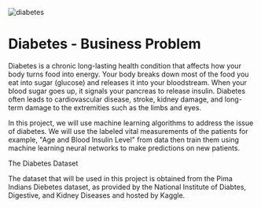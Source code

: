 ![diabetes](https://user-images.githubusercontent.com/85582924/207213511-34e43523-5974-4e78-8a47-bc37ad321eae.jpg)

# Diabetes - Business Problem

Diabetes is a chronic long-lasting health condition that affects how your body turns food into energy. Your body breaks down most of the food you eat into sugar (glucose) and releases it into your bloodstream. When your blood sugar goes up, it signals your pancreas to release insulin. Diabetes often leads to cardiovascular disease, stroke, kidney damage, and long-term damage to the extremities such as the limbs and eyes.

In this project, we will use machine learning algorithms to address the issue of diabetes. We will use the labeled vital measurements of the patients for example, "Age and Blood Insulin Level" from data then train them using machine learning neural networks to make predictions on new patients.

The Diabetes Dataset

The dataset that will be used in this project is obtained from the Pima Indians Diebetes dataset, as provided by the National Institute of Diabtes, Digestive, and Kidney Diseases and hosted by Kaggle.
